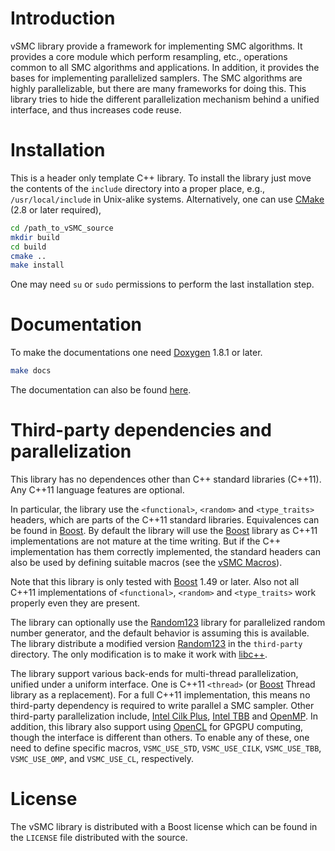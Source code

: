 # Introduction

vSMC library provide a framework for implementing SMC algorithms. It provides a
core module which perform resampling, etc., operations common to all SMC
algorithms and applications. In addition, it provides the bases for
implementing parallelized samplers. The SMC algorithms are highly
parallelizable, but there are many frameworks for doing this. This library
tries to hide the different parallelization mechanism behind a unified
interface, and thus increases code reuse.

# Installation


This is a header only template C++ library. To install the library just move
the contents of the `include` directory into a proper place, e.g.,
`/usr/local/include` in Unix-alike systems. Alternatively, one can use
[CMake][CMake] (2.8 or later required),
```sh
cd /path_to_vSMC_source
mkdir build
cd build
cmake ..
make install
```
One may need `su` or `sudo` permissions to perform the last installation step.

# Documentation

To make the documentations one need [Doxygen][Doxygen] 1.8.1 or later.
```sh
make docs
```
The documentation can also be found [here][vSMCDoc].

# Third-party dependencies and parallelization

This library has no dependences other than C++ standard libraries (C++11). Any
C++11 language features are optional.

In particular, the library use the `<functional>`, `<random>` and
`<type_traits>` headers, which are parts of the  C++11 standard libraries.
Equivalences can be found in [Boost][Boost]. By default the library will use
the [Boost][Boost] library as C++11 implementations are not mature at the time
writing. But if the C++ implementation has them correctly implemented, the
standard headers can also be used by defining suitable macros (see the [vSMC
Macros][vSMCMacro]).

Note that this library is only tested with [Boost][Boost] 1.49 or later. Also
not all C++11 implementations of `<functional>`, `<random>` and `<type_traits>`
work properly even they are present.

The library can optionally use the [Random123][Random123] library for
parallelized random number generator, and the default behavior is assuming this
is available. The library distribute a modified version [Random123][Random123]
in the `third-party` directory. The only modification is to make it work with
[libc++][libc++].

The library support various back-ends for multi-thread parallelization, unified
under a uniform interface. One is C++11 `<thread>` (or [Boost][Boost] Thread
library as a replacement). For a full C++11 implementation, this means no
third-party dependency is required to write parallel a SMC sampler. Other
third-party parallelization include, [Intel Cilk Plus][Intel Cilk Plus], [Intel
TBB][Intel TBB] and [OpenMP][OpenMP]. In addition, this library also support
using [OpenCL][OpenCL] for GPGPU computing, though the interface is different
than others. To enable any of these, one need to define specific macros,
`VSMC_USE_STD`, `VSMC_USE_CILK`, `VSMC_USE_TBB`, `VSMC_USE_OMP`, and
`VSMC_USE_CL`, respectively.

# License

The vSMC library is distributed with a Boost license which can be found in the
`LICENSE` file distributed with the source.

[Boost]: http://www.boost.org/
[CMake]: http://www.cmake.org/
[Doxygen]: http://www.stack.nl/~dimitri/doxygen/manual.html
[Intel Cilk Plus]: http://en.wikipedia.org/wiki/Intel_Cilk_Plus
[Intel TBB]: http://threadingbuildingblocks.org/
[OpenCL]: http://www.khronos.org/opencl/
[OpenMP]: http://www.openmp.org/
[Random123]: http://www.thesalmons.org/john/random123/releases/latest/docs/index.html
[libc++]: http://libcxx.llvm.org
[vSMCDoc]: http://zhouyan.github.com/vSMC/doc/html/index.html
[vSMCMacro]: https://github.com/zhouyan/vSMC/wiki/Macros
